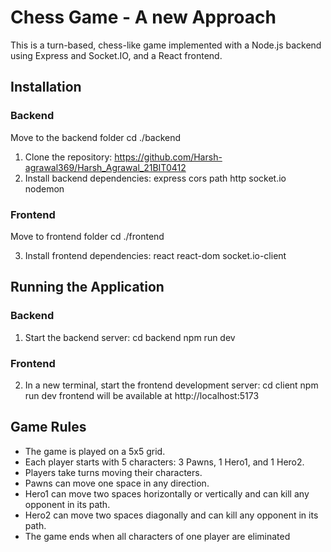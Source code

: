 # Chess Game - A new Approach

This is a turn-based, chess-like game implemented with a Node.js backend using Express and Socket.IO, and a React frontend.

## Installation

### Backend

Move to the backend folder cd ./backend

1. Clone the repository: https://github.com/Harsh-agrawal369/Harsh_Agrawal_21BIT0412
2. Install backend dependencies: express cors path http socket.io nodemon

### Frontend

Move to frontend folder cd ./frontend

3. Install frontend dependencies: react react-dom socket.io-client

## Running the Application

### Backend

1. Start the backend server: 
cd backend
npm run dev

### Frontend

2. In a new terminal, start the frontend development server:
cd client
npm run dev
frontend will be available at http://localhost:5173

## Game Rules

- The game is played on a 5x5 grid.
- Each player starts with 5 characters: 3 Pawns, 1 Hero1, and 1 Hero2.
- Players take turns moving their characters.
- Pawns can move one space in any direction.
- Hero1 can move two spaces horizontally or vertically and can kill any opponent in its path.
- Hero2 can move two spaces diagonally and can kill any opponent in its path.
- The game ends when all characters of one player are eliminated